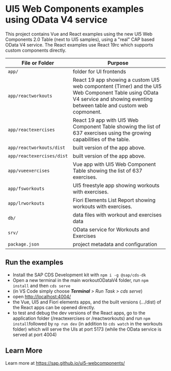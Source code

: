# UI5 Web Components examples using OData V4 service

This project contains Vue and React examples using the new UI5 Web Components 2.0 Table (next to UI5 samples), using a "real" CAP based OData V4 service. The React examples use React 19rc which supports custom components directly.

File or Folder | Purpose
---------|----------
`app/` | folder for UI frontends 
`app/reactworkouts` | React 19 app showing a custom UI5 web compontent (Timer) and the UI5 Web Component Table using OData V4 service and showing eventing between table and custom web copmonent. 
`app/reactexercises` | React 19 app with UI5 Web Component Table showing the list of 637 exercises using the growing capabilities of the table. 
`app/reactworkouts/dist` | built version of the app above. 
`app/reactexercises/dist` | built version of the app above. 
`app/vueexercises` | Vue app with UI5 Web Component Table showing the list of 637 exercises. 
`app/fsworkouts` | UI5 freestyle app showing workouts with exercises. 
`app/lrworkouts` | Fiori Elements List Report showing workouts with exercises. 
`db/` | data files with workout and exercises data
`srv/` | OData service for Workouts and Exercises
`package.json` | project metadata and configuration


## Run the examples

- Install the SAP CDS Development kit with `npm i -g @sap/cds-dk`
- Open a new terminal in the main workoutODataV4 folder, run `npm install` and then `cds serve`
- (in VS Code simply choose _**Terminal** > Run Task > cds serve_)
- open [http://localhost:4004/](http://localhost:4004/)
- the Vue, UI5 and Fiori elements apps, and the built versions (.../dist) of the React apps can be opened directly.
- to test and debug the dev versions of the React apps, go to the application folder (/reactexercises or /reactworkouts) and run `npm install`followed by `np run dev` (in addition to `cds watch` in the workouts folder) which will serve the UIs at port 5173 (while the OData service is served at port 4004)


## Learn More

Learn more at https://sap.github.io/ui5-webcomponents/ 
